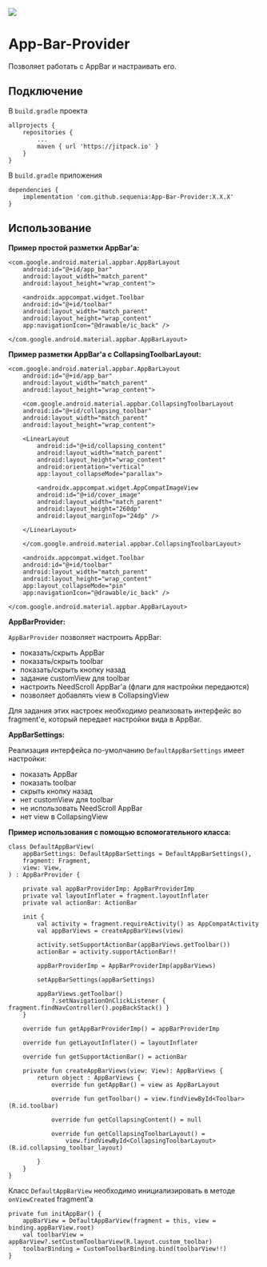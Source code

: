 [![](https://jitpack.io/v/sequenia/App-Bar-Provider.svg)](https://jitpack.io/#sequenia/App-Bar-Provider)

# App-Bar-Provider

Позволяет работать с AppBar и настраивать его.

## Подключение

В `build.gradle` проекта

```
allprojects {
    repositories {
        ...
        maven { url 'https://jitpack.io' }
    }
}
```

В `build.gradle` приложения

```
dependencies {
    implementation 'com.github.sequenia:App-Bar-Provider:X.X.X'
}
```

## Использование

**Пример простой разметки AppBar'а:**

```  
<com.google.android.material.appbar.AppBarLayout  
    android:id="@+id/app_bar" 
    android:layout_width="match_parent"  
    android:layout_height="wrap_content">   
	
    <androidx.appcompat.widget.Toolbar
	android:id="@+id/toolbar"
	android:layout_width="match_parent"
	android:layout_height="wrap_content"
	app:navigationIcon="@drawable/ic_back" />  

</com.google.android.material.appbar.AppBarLayout>
```  

**Пример разметки AppBar'а c CollapsingToolbarLayout:**

```  
<com.google.android.material.appbar.AppBarLayout  
    android:id="@+id/app_bar" 
    android:layout_width="match_parent"  
    android:layout_height="wrap_content">

    <com.google.android.material.appbar.CollapsingToolbarLayout  
	android:id="@+id/collapsing_toolbar" 
	android:layout_width="match_parent" 
	android:layout_height="wrap_content">  

	<LinearLayout
	    android:id="@+id/collapsing_content"
	    android:layout_width="match_parent"
	    android:layout_height="wrap_content"
	    android:orientation="vertical"
	    app:layout_collapseMode="parallax">  
 
	    <androidx.appcompat.widget.AppCompatImageView
		android:id="@+id/cover_image"
		android:layout_width="match_parent"
		android:layout_height="260dp"
		android:layout_marginTop="24dp" />  
 
	</LinearLayout>
			
    </com.google.android.material.appbar.CollapsingToolbarLayout>
	
    <androidx.appcompat.widget.Toolbar
	android:id="@+id/toolbar"
	android:layout_width="match_parent"
	android:layout_height="wrap_content"
	app:layout_collapseMode="pin"
	app:navigationIcon="@drawable/ic_back" />  

</com.google.android.material.appbar.AppBarLayout>
```

**AppBarProvider:**

`AppBarProvider` позволяет настроить AppBar:
- показать/скрыть AppBar
- показать/скрыть toolbar
- показать/скрыть кнопку назад
- задание customView для toolbar
- настроить NeedScroll AppBar'а (флаги для настройки передаются)
- позволяет добавлять view в CollapsingView

Для задания этих настроек необходимо реализовать интерфейс во fragment'е, который передает настройки вида в AppBar.

**AppBarSettings:**

Реализация интерфейса по-умолчанию `DefaultAppBarSettings` имеет настройки:
- показать AppBar
- показать toolbar
- скрыть кнопку назад
- нет customView для toolbar
- не использовать NeedScroll AppBar
- нет view в CollapsingView

**Пример использования с помощью вспомогательного класса:**

```
class DefaultAppBarView(
    appBarSettings: DefaultAppBarSettings = DefaultAppBarSettings(),
    fragment: Fragment,
    view: View,
) : AppBarProvider {

    private val appBarProviderImp: AppBarProviderImp
    private val layoutInflater = fragment.layoutInflater
    private val actionBar: ActionBar

    init {
        val activity = fragment.requireActivity() as AppCompatActivity
        val appBarViews = createAppBarViews(view)

        activity.setSupportActionBar(appBarViews.getToolbar())
        actionBar = activity.supportActionBar!!

        appBarProviderImp = AppBarProviderImp(appBarViews)

        setAppBarSettings(appBarSettings)

        appBarViews.getToolbar()
            ?.setNavigationOnClickListener { fragment.findNavController().popBackStack() }
    }

    override fun getAppBarProviderImp() = appBarProviderImp

    override fun getLayoutInflater() = layoutInflater

    override fun getSupportActionBar() = actionBar

    private fun createAppBarViews(view: View): AppBarViews {
        return object : AppBarViews {
            override fun getAppBar() = view as AppBarLayout

            override fun getToolbar() = view.findViewById<Toolbar>(R.id.toolbar)

            override fun getCollapsingContent() = null

            override fun getCollapsingToolbarLayout() =
                view.findViewById<CollapsingToolbarLayout>(R.id.collapsing_toolbar_layout)

        }
    }
}
```

Класс `DefaultAppBarView` необходимо инициализировать в методе `onViewCreated` fragment'а

```
private fun initAppBar() {
    appBarView = DefaultAppBarView(fragment = this, view = binding.appBarView.root)
    val toolbarView = appBarView?.setCustomToolbarView(R.layout.custom_toolbar)
    toolbarBinding = CustomToolbarBinding.bind(toolbarView!!)
}
 ```
